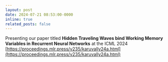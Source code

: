 ```yaml
---
layout: post
date: 2024-07-21 08:53:00-0000
inline: true
related_posts: false
---
```


Presenting our paper titled **Hidden Traveling Waves bind Working Memory Variables in Recurrent Neural Networks** at the ICML 2024 [https://proceedings.mlr.press/v235/karuvally24a.html](https://proceedings.mlr.press/v235/karuvally24a.html)
